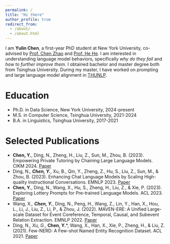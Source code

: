```yaml
---
permalink: /
title: "Hi there"
author_profile: true
redirect_from: 
  - /about/
  - /about.html
---
```



I am **Yulin Chen**, a first-year PhD student at New York University, co-advised by [Prof. Chen Zhao](http://www.chenz.umiacs.io/) and [Prof. He He](https://hhexiy.github.io/). I am interested in understanding language model behaviors, specifically *why do they fail* and *how to further improve them*. I obtained bachelor and master degree both from Tsinghua University. During my master, I have worked on prompting and large language model alignment in [THUNLP](https://nlp.csai.tsinghua.edu.cn/).


Education
======
* Ph.D. in Data Science, New York University, 2024-present
* M.S. in Computer Science, Tsinghua University, 2021-2024
* B.A. in Linguistics, Tsinghua University, 2017-2021


Selected Publications
======
* **Chen, Y.**, Ding, N., Zheng, H., Liu, Z., Sun, M., Zhou, B. (2023). Empowering Private Tutoring by Chaining Large Language Models. CIKM 2024. [Paper](https://arxiv.org/pdf/2309.08112)
* Ding, N.*, **Chen, Y.***, Xu, B., Qin, Y., Zheng, Z., Hu, S., Liu, Z., Sun, M., & Zhou, B. (2023). Enhancing Chat Language Models by Scaling High-quality Instructional Conversations. EMNLP 2023. [Paper](https://aclanthology.org/2023.emnlp-main.183.pdf)
* **Chen, Y.**, Ding, N., Wang, X., Hu, S., Zheng, H., Liu, Z., & Xie, P. (2023). Exploring Lottery Prompts for Pre-trained Language Models. ACL 2023. [Paper](https://aclanthology.org/2023.acl-long.860.pdf)
* Wang, X.*, **Chen, Y.***, Ding, N., Peng, H., Wang, Z., Lin, Y., Han, X., Hou, L., Li, J., Liu, Z., Li, P., & Zhou, J. (2022). MAVEN-ERE: A Unified Large-scale Dataset for Event Coreference, Temporal, Causal, and Subevent Relation Extraction. EMNLP 2022. [Paper](https://aclanthology.org/2022.emnlp-main.60.pdf)
* Ding, N.*, Xu, G.*, **Chen, Y.***, Wang, X., Han, X., Xie, P., Zheng, H., & Liu, Z. (2021). Few-NERD: A Few-shot Named Entity Recognition Dataset. ACL 2021. [Paper](https://aclanthology.org/2021.acl-long.248.pdf)

<!-- For more info
------
More info about configuring academicpages can be found in [the guide](https://academicpages.github.io/markdown/). The [guides for the Minimal Mistakes theme](https://mmistakes.github.io/minimal-mistakes/docs/configuration/) (which this theme was forked from) might also be helpful. -->
